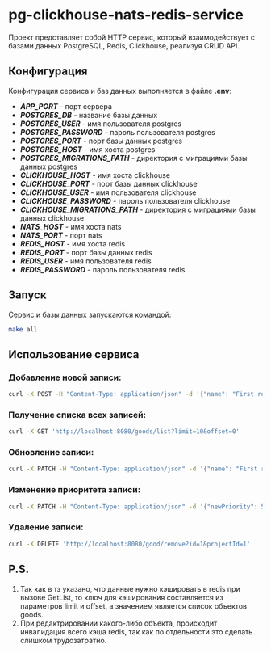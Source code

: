 # pg-clickhouse-nats-redis-service

Проект представляет собой HTTP сервис, который взаимодействует с базами данных PostgreSQL, Redis, Clickhouse, реализуя CRUD API.

## Конфигурация

Конфигурация сервиса и баз данных выполняется в файле **.env**:

- ***APP_PORT*** - порт сервера
- ***POSTGRES_DB*** - название базы данных
- ***POSTGRES_USER*** - имя пользователя postgres
- ***POSTGRES_PASSWORD*** - пароль пользователя postgres
- ***POSTGRES_PORT*** - порт базы данных postgres
- ***POSTGRES_HOST*** - имя хоста postgres
- ***POSTGRES_MIGRATIONS_PATH*** - директория с миграциями базы данных postgres
- ***CLICKHOUSE_HOST*** - имя хоста clickhouse
- ***CLICKHOUSE_PORT*** - порт базы данных clickhouse
- ***CLICKHOUSE_USER*** - имя пользователя clickhouse
- ***CLICKHOUSE_PASSWORD*** - пароль пользователя clickhouse
- ***CLICKHOUSE_MIGRATIONS_PATH*** - директория с миграциями базы данных clickhouse
- ***NATS_HOST*** - имя хоста nats
- ***NATS_PORT*** - порт nats
- ***REDIS_HOST*** - имя хоста redis
- ***REDIS_PORT*** - порт базы данных redis
- ***REDIS_USER*** - имя пользователя redis
- ***REDIS_PASSWORD*** - пароль пользователя redis

## Запуск

Сервис и базы данных запускаются командой:
```bash
make all
```

## Использование сервиса

### Добавление новой записи:
```bash
curl -X POST -H "Content-Type: application/json" -d '{"name": "First record"}' 'http://localhost:8080/good/create?projectId=1'
```

### Получение списка всех записей:
```bash
curl -X GET 'http://localhost:8080/goods/list?limit=10&offset=0'
```

### Обновление записи:
```bash
curl -X PATCH -H "Content-Type: application/json" -d '{"name": "First record new name", "description": "First record new description"}' 'http://localhost:8080/good/update?id=1&projectId=1'
```

### Изменение приоритета записи:
```bash
curl -X PATCH -H "Content-Type: application/json" -d '{"newPriority": 5}' 'http://localhost:8080/good/reprioritize?id=1&projectId=1'
```

### Удаление записи:
```bash
curl -X DELETE 'http://localhost:8080/good/remove?id=1&projectId=1'
```

## P.S.
1. Так как в тз указано, что данные нужно кэшировать в redis при вызове GetList, то ключ для кэширования составляется из параметров limit и offset, а значением является список объектов goods.
2. При редактрировании какого-либо объекта, происходит инвалидация всего кэша redis, так как по отдельности это сделать слишком трудозатратно.
